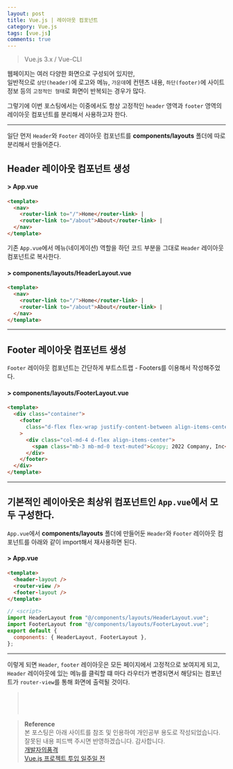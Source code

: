 ```yaml
---
layout: post
title: Vue.js | 레이아웃 컴포넌트
category: Vue.js
tags: [vue.js]
comments: true
---
```


> Vue.js 3.x / Vue-CLI

웹페이지는 여러 다양한 화면으로 구성되어 있지만,  
일반적으로 `상단(header)`에 로고와 메뉴, `가운데`에 컨텐츠 내용, `하단(footer)`에 사이트정보 등의 `고정적인 형태`로 화면이 반복되는 경우가 많다.

그렇기에 이번 포스팅에서는 이중에서도 항상 고정적인 `header` 영역과 `footer` 영역의 레이아웃 컴포넌트를 분리해서 사용하고자 한다.

---

일단 먼저 `Header`와 `Footer` 레이아웃 컴포넌트를 **components/layouts** 폴더에 따로 분리해서 만들어준다.

## Header 레이아웃 컴포넌트 생성

#### > App.vue

```html
<template>
  <nav>
    <router-link to="/">Home</router-link> |
    <router-link to="/about">About</router-link> |
  </nav>
</template>
```

기존 `App.vue`에서 메뉴(네이게이션) 역할을 하던 코드 부분을 그대로 `Header` 레이아웃 컴포넌트로 복사한다.

#### > components/layouts/HeaderLayout.vue

```html
<template>
  <nav>
    <router-link to="/">Home</router-link> |
    <router-link to="/about">About</router-link> |
  </nav>
</template>
```

---

## Footer 레이아웃 컴포넌트 생성

`Footer` 레이아웃 컴포넌트는 간단하게 부트스트랩 - Footers를 이용해서 작성해주었다.

#### > components/layouts/FooterLayout.vue

```html
<template>
  <div class="container">
    <footer
      class="d-flex flex-wrap justify-content-between align-items-center py-3 my-4 border-top"
    >
      <div class="col-md-4 d-flex align-items-center">
        <span class="mb-3 mb-md-0 text-muted">&copy; 2022 Company, Inc</span>
      </div>
    </footer>
  </div>
</template>
```

---

## 기본적인 레이아웃은 최상위 컴포넌트인 `App.vue`에서 모두 구성한다.

`App.vue`에서 **components/layouts** 폴더에 만들어둔 `Header`와 `Footer` 레이아웃 컴포넌트를 아래와 같이 import해서 재사용하면 된다.

#### > App.vue

```html
<template>
  <header-layout />
  <router-view />
  <footer-layout />
</template>
```

```javascript
// <script>
import HeaderLayout from "@/components/layouts/HeaderLayout.vue";
import FooterLayout from "@/components/layouts/FooterLayout.vue";
export default {
  components: { HeaderLayout, FooterLayout },
};
```

---

이렇게 되면 `Header`, `footer` 레이아웃은 모든 페이지에서 고정적으로 보여지게 되고,  
`Header` 레이아웃에 있는 메뉴를 클릭할 떄 마다 라우터가 변경되면서 해당되는 컴포넌트가 `router-view`를 통해 화면에 출력될 것이다.

> <br>
> <br>
> <br>

> **Reference**  
> 본 포스팅은 아래 사이트를 참조 및 인용하여 개인공부 용도로 작성되었습니다.  
> 잘못된 내용 피드백 주시면 반영하겠습니다. 감사합니다.  
> [개발자의품격](https://www.youtube.com/c/개발자의품격)  
> [Vue.js 프로젝트 투입 일주일 전](http://www.yes24.com/Product/Goods/101926719)
